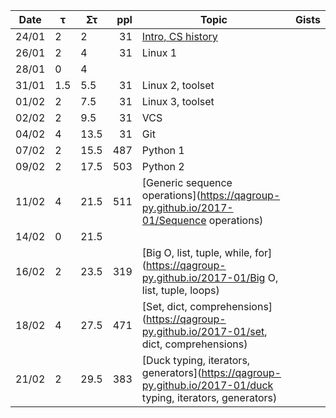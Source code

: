 Date  | τ   | Στ   | ppl | Topic | Gists
----- | --- | ---- | --: | ----- | -----
24/01 | 2   | 2    | 31  | [Intro, CS history](https://qagroup-py.github.io/2017-01/Intro)
26/01 | 2   | 4    | 31  | Linux 1
28/01 | 0   | 4    |     |
31/01 | 1.5 | 5.5  | 31  | Linux 2, toolset
01/02 | 2   | 7.5  | 31  | Linux 3, toolset
02/02 | 2   | 9.5  | 31  | VCS
04/02 | 4   | 13.5 | 31  | Git
07/02 | 2   | 15.5 | 487 | Python 1
09/02 | 2   | 17.5 | 503 | Python 2
11/02 | 4   | 21.5 | 511 | [Generic sequence operations](https://qagroup-py.github.io/2017-01/Sequence operations)
14/02 | 0   | 21.5 |     |
16/02 | 2   | 23.5 | 319 | [Big O, list, tuple, while, for](https://qagroup-py.github.io/2017-01/Big O, list, tuple, loops)
18/02 | 4   | 27.5 | 471 | [Set, dict, comprehensions](https://qagroup-py.github.io/2017-01/set, dict, comprehensions)
21/02 | 2   | 29.5 | 383 | [Duck typing, iterators, generators](https://qagroup-py.github.io/2017-01/duck typing, iterators, generators)
